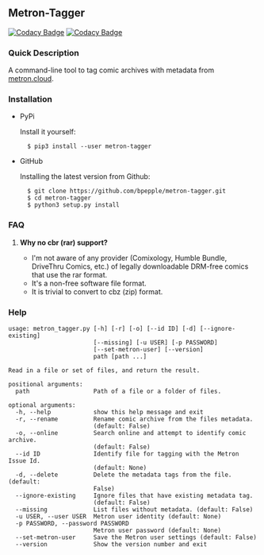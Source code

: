 ## Metron-Tagger

[![Codacy Badge](https://api.codacy.com/project/badge/Grade/e2b6caca439a4684a96b01844ced5207)](https://app.codacy.com/app/bpepple/metron-tagger?utm_source=github.com&utm_medium=referral&utm_content=bpepple/metron-tagger&utm_campaign=Badge_Grade_Dashboard)
[![Codacy Badge](https://api.codacy.com/project/badge/Coverage/eed1b6534cbf46ee9184dfe26e994d46)](https://www.codacy.com/app/bpepple/metron-tagger?utm_source=github.com&amp;utm_medium=referral&amp;utm_content=bpepple/metron-tagger&amp;utm_campaign=Badge_Coverage)

### Quick Description

A command-line tool to tag comic archives with metadata from [metron.cloud](https://metron.cloud).

### Installation

- PyPi

  Install it yourself:

  ```
    $ pip3 install --user metron-tagger
  ```
    
- GitHub

  Installing the latest version from Github:
  ```
    $ git clone https://github.com/bpepple/metron-tagger.git
    $ cd metron-tagger
    $ python3 setup.py install
  ```


### FAQ

1. **Why no cbr (rar) support?**

   * I'm not aware of any provider (Comixology, Humble Bundle, DriveThru Comics, etc.) of legally downloadable DRM-free comics that use the rar format.
   * It's a non-free software file format.
   * It is trivial to convert to cbz (zip) format.
   
### Help

```
usage: metron_tagger.py [-h] [-r] [-o] [--id ID] [-d] [--ignore-existing]
                        [--missing] [-u USER] [-p PASSWORD]
                        [--set-metron-user] [--version]
                        path [path ...]

Read in a file or set of files, and return the result.

positional arguments:
  path                  Path of a file or a folder of files.

optional arguments:
  -h, --help            show this help message and exit
  -r, --rename          Rename comic archive from the files metadata.
                        (default: False)
  -o, --online          Search online and attempt to identify comic archive.
                        (default: False)
  --id ID               Identify file for tagging with the Metron Issue Id.
                        (default: None)
  -d, --delete          Delete the metadata tags from the file. (default:
                        False)
  --ignore-existing     Ignore files that have existing metadata tag.
                        (default: False)
  --missing             List files without metadata. (default: False)
  -u USER, --user USER  Metron user identity (default: None)
  -p PASSWORD, --password PASSWORD
                        Metron user password (default: None)
  --set-metron-user     Save the Metron user settings (default: False)
  --version             Show the version number and exit
```

